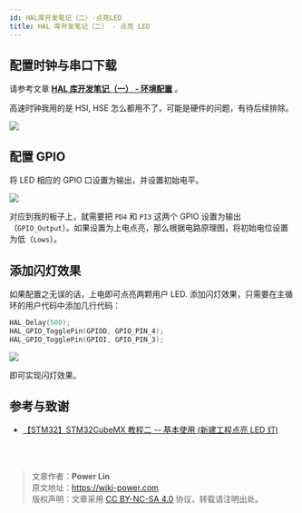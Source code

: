 ```yaml
---
id: HAL库开发笔记（二）-点亮LED
title: HAL 库开发笔记（二） - 点亮 LED
---
```



## 配置时钟与串口下载

请参考文章 [**HAL 库开发笔记（一） - 环境配置**](https://wiki-power.com/HAL%E5%BA%93%E5%BC%80%E5%8F%91%E7%AC%94%E8%AE%B0%EF%BC%88%E4%B8%80%EF%BC%89-%E7%8E%AF%E5%A2%83%E9%85%8D%E7%BD%AE#%E9%A1%B9%E7%9B%AE%E7%9A%84%E9%85%8D%E7%BD%AE) 。

高速时钟我用的是 HSI, HSE 怎么都用不了，可能是硬件的问题，有待后续排除。

![](https://wiki-media-1253965369.cos.ap-guangzhou.myqcloud.com/img/20210205145831.png)


## 配置 GPIO

将 LED 相应的 GPIO 口设置为输出，并设置初始电平。

![](https://wiki-media-1253965369.cos.ap-guangzhou.myqcloud.com/img/20210205150422.png)

对应到我的板子上，就需要把 `PD4` 和 `PI3` 这两个 GPIO 设置为输出（`GPIO_Output`）。如果设置为上电点亮，那么根据电路原理图，将初始电位设置为低（`Lows`）。

## 添加闪灯效果

如果配置之无误的话，上电即可点亮两颗用户 LED. 添加闪灯效果，只需要在主循环的用户代码中添加几行代码：

```c
HAL_Delay(500);
HAL_GPIO_TogglePin(GPIOD, GPIO_PIN_4);
HAL_GPIO_TogglePin(GPIOI, GPIO_PIN_3);
```

![](https://wiki-media-1253965369.cos.ap-guangzhou.myqcloud.com/img/20210205151322.png)

即可实现闪灯效果。


## 参考与致谢 

- [【STM32】STM32CubeMX 教程二 -- 基本使用 (新建工程点亮 LED 灯)](https://blog.csdn.net/as480133937/article/details/98947162)

<br />

<br />

> 文章作者：**Power Lin**  
> 原文地址：<https://wiki-power.com>  
> 版权声明：文章采用 [CC BY-NC-SA 4.0](https://creativecommons.org/licenses/by/4.0/deed.zh) 协议，转载请注明出处。
